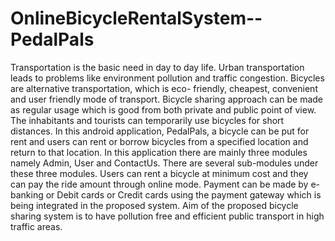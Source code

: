 # OnlineBicycleRentalSystem--PedalPals
Transportation is the basic need in day to day life. Urban transportation leads to problems like environment pollution and traffic congestion. Bicycles are alternative transportation, which is eco- friendly, cheapest, convenient and user friendly mode of transport. Bicycle sharing approach can be made as regular usage which is good from both private and public point of view. The inhabitants and tourists can temporarily use bicycles for short distances. In this android application, PedalPals, a bicycle can be put for rent and users can rent or borrow bicycles from a specified location and return to that location. In this application there are mainly three modules namely Admin, User and ContactUs. There are several sub-modules under these three modules. Users can rent a bicycle at minimum cost and they can pay the ride amount through online mode. Payment can be made by e-banking or Debit cards or Credit cards using the payment gateway which is being integrated in the proposed system. Aim of the proposed bicycle sharing system is to have pollution free and efficient public transport in high traffic areas.

